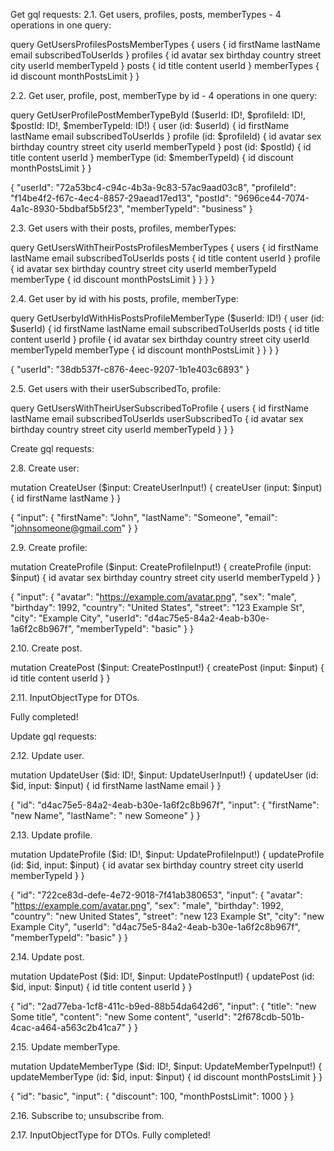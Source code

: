 Get gql requests:
2.1. Get users, profiles, posts, memberTypes - 4 operations in one query: 

query GetUsersProfilesPostsMemberTypes {
  users {
    id
    firstName
    lastName
    email
    subscribedToUserIds
  }
  profiles {
    id
    avatar
    sex
    birthday
    country
    street
    city
    userId
    memberTypeId
  }
  posts {
    id
    title
    content
    userId
  }
  memberTypes {
    id
    discount
    monthPostsLimit
  }
}

2.2. Get user, profile, post, memberType by id - 4 operations in one query:

query GetUserProfilePostMemberTypeById ($userId: ID!, $profileId: ID!, $postId: ID!, $memberTypeId: ID!) {
  user (id: $userId) {
    id
    firstName
    lastName
    email
    subscribedToUserIds
  }
  profile (id: $profileId) {
    id
    avatar
    sex
    birthday
    country
    street
    city
    userId
    memberTypeId
  }
  post (id: $postId) {
    id
    title
    content
    userId
  }
  memberType (id: $memberTypeId) {
    id
    discount
    monthPostsLimit
  }
}

{
  "userId": "72a53bc4-c94c-4b3a-9c83-57ac9aad03c8",
  "profileId": "f14be4f2-f67c-4ec4-8857-29aead17ed13",
  "postId":  "9696ce44-7074-4a1c-8930-5bdbaf5b5f23",
  "memberTypeId": "business"
}

2.3. Get users with their posts, profiles, memberTypes:

query GetUsersWithTheirPostsProfilesMemberTypes {
  users {
    id
    firstName
    lastName
    email
    subscribedToUserIds
    posts {
      id
      title
      content
      userId
    }
    profile {
      id
      avatar
      sex
      birthday
      country
      street
      city
      userId
      memberTypeId
      memberType {
        id
        discount
        monthPostsLimit
      }
    }
  }
}

2.4. Get user by id with his posts, profile, memberType:

query GetUserbyIdWithHisPostsProfileMemberType ($userId: ID!) {
  user (id: $userId) {
    id
    firstName
    lastName
    email
    subscribedToUserIds
    posts {
      id
      title
      content
      userId
    }
    profile {
      id
      avatar
      sex
      birthday
      country
      street
      city
      userId
      memberTypeId
      memberType {
        id
        discount
        monthPostsLimit
      }
    }
  }
}

{
  "userId": "38db537f-c876-4eec-9207-1b1e403c6893"
}

2.5. Get users with their userSubscribedTo, profile:

query GetUsersWithTheirUserSubscribedToProfile {
  users {
    id
    firstName
    lastName
    email
    subscribedToUserIds
    userSubscribedTo {
      id
      avatar
      sex
      birthday
      country
      street
      city
      userId
      memberTypeId
    }
  }
}

Create gql requests:

2.8. Create user:

mutation CreateUser ($input: CreateUserInput!) {
  createUser (input: $input) {
    id
    firstName
    lastName
  }
}

{
  "input": {
    "firstName": "John",
    "lastName": "Someone",
    "email": "johnsomeone@gmail.com"
  }
}

2.9. Create profile:

mutation CreateProfile ($input: CreateProfileInput!) {
  createProfile (input: $input) {
    id
    avatar
    sex
    birthday
    country
    street
    city
    userId
    memberTypeId
  }
}

{
  "input": {
    "avatar": "https://example.com/avatar.png",
    "sex": "male",
    "birthday": 1992,
    "country": "United States",
    "street": "123 Example St",
    "city": "Example City",
    "userId": "d4ac75e5-84a2-4eab-b30e-1a6f2c8b967f",
    "memberTypeId": "basic"
  }
}

2.10. Create post.

mutation CreatePost ($input: CreatePostInput!) {
  createPost (input: $input) {
    id
    title
    content
    userId
  }
}


2.11. InputObjectType for DTOs.

Fully completed!



Update gql requests:

2.12. Update user.

mutation UpdateUser ($id: ID!, $input: UpdateUserInput!) {
  updateUser (id: $id, input: $input) {
    id
    firstName
    lastName
    email
  }
}

{
  "id": "d4ac75e5-84a2-4eab-b30e-1a6f2c8b967f",
  "input": {
    "firstName": "new Name",
    "lastName": " new Someone"
  }
}

2.13. Update profile.

mutation UpdateProfile ($id: ID!, $input: UpdateProfileInput!) {
  updateProfile (id: $id, input: $input) {
    id
    avatar
    sex
    birthday
    country
    street
    city
    userId
    memberTypeId
  }
}

{
  "id": "722ce83d-defe-4e72-9018-7f41ab380653",
  "input": {
    "avatar": "https://example.com/avatar.png",
    "sex": "male",
    "birthday": 1992,
    "country": "new United States",
    "street": "new 123 Example St",
    "city": "new Example City",
    "userId": "d4ac75e5-84a2-4eab-b30e-1a6f2c8b967f",
    "memberTypeId": "basic"
  }
}

2.14. Update post.

mutation UpdatePost ($id: ID!, $input: UpdatePostInput!) {
  updatePost (id: $id, input: $input) {
    id
    title
    content
    userId
  }
}

{
  "id": "2ad77eba-1cf8-411c-b9ed-88b54da642d6",
  "input": {
    "title": "new Some title",
    "content": "new Some content",
    "userId": "2f678cdb-501b-4cac-a464-a563c2b41ca7"
  }
}


2.15. Update memberType.

mutation UpdateMemberType ($id: ID!, $input: UpdateMemberTypeInput!) {
  updateMemberType (id: $id, input: $input) {
    id
    discount
    monthPostsLimit
  }
}

{
  "id": "basic",
  "input": {
    "discount": 100,
    "monthPostsLimit": 1000
  }
}

2.16. Subscribe to; unsubscribe from.

2.17. InputObjectType for DTOs.
Fully completed!
